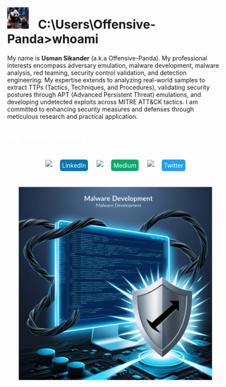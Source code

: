 <html>
<body>
 <div>
  <h1>  <img src="https://github.com/Offensive-Panda/DefenseEvasionTechniques/raw/main/panda.jpg" width="50" height="50" style="margin-right: 15px;"> C:\Users\Offensive-Panda>whoami</h1>
  <p>My name is <B>Usman Sikander</B> (a.k.a Offensive-Panda). My professional interests encompass adversary emulation, malware development, malware analysis, red teaming, security control validation, and detection engineering. My expertise extends to analyzing real-world samples to extract TTPs (Tactics, Techniques, and Procedures), validating security postures through APT (Advanced Persistent Threat) emulations, and developing undetected exploits across MITRE ATT&CK tactics. I am committed to enhancing security measures and defenses through meticulous research and practical application.</p>
<div class="container">
    <h2 style="color: #fff;">My Social Profiles</h2>
    <div style="display: flex; justify-content: center; align-items: center; gap: 20px; padding: 20px;">
        <a href="https://www.linkedin.com/in/usman-sikander13/" target="_blank" style="text-decoration: none; color: #fff; display: flex; align-items: center; gap: 10px;">
            <img src="https://cdn-icons-png.flaticon.com/512/174/174857.png" alt="LinkedIn" style="width: 24px; height: 24px;">
            <span style="background-color: #0077B5; padding: 5px; border-radius: 5px;">LinkedIn</span>
        </a>
        <a href="https://medium.com/@merasor07" target="_blank" style="text-decoration: none; color: #fff; display: flex; align-items: center; gap: 10px;">
            <img src="https://cdn-icons-png.flaticon.com/512/2111/2111505.png" alt="Medium" style="width: 24px; height: 24px;">
            <span style="background-color: #00AB6C; padding: 5px; border-radius: 5px;">Medium</span>
        </a>
        <a href="https://twitter.com/UsmanSikander13" target="_blank" style="text-decoration: none; color: #fff; display: flex; align-items: center; gap: 10px;">
            <img src="https://cdn-icons-png.flaticon.com/512/733/733579.png" alt="Twitter" style="width: 24px; height: 24px;">
            <span style="background-color: #1DA1F2; padding: 5px; border-radius: 5px;">Twitter</span>
        </a>
    </div>
</div>
 <br>
 <div align=center>
<img src="https://github.com/Offensive-Panda/DefenseEvasionTechniques/raw/main/MD.jpg" alt="MYSETUP" width="450" height="450">
</div>
</body>
</html>
